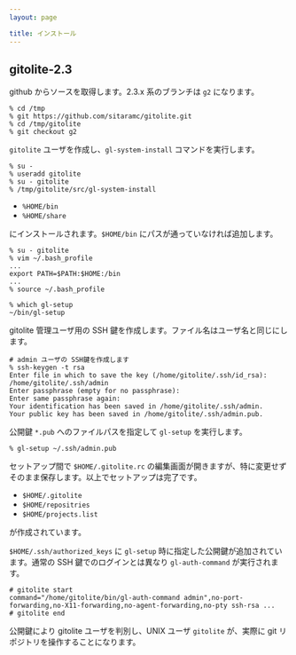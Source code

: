 ```yaml
---
layout: page

title: インストール
---
```


## gitolite-2.3

github からソースを取得します。2.3.x 系のブランチは `g2` になります。

    % cd /tmp
    % git https://github.com/sitaramc/gitolite.git
    % cd /tmp/gitolite
    % git checkout g2

`gitolite` ユーザを作成し、`gl-system-install` コマンドを実行します。

    % su - 
    % useradd gitolite
    % su - gitolite 
    % /tmp/gitolite/src/gl-system-install

 * `%HOME/bin`
 * `%HOME/share`

にインストールされます。`$HOME/bin` にパスが通っていなければ追加します。

    % su - gitolite 
    % vim ~/.bash_profile
    ...
    export PATH=$PATH:$HOME:/bin
    ...
    % source ~/.bash_profile

    % which gl-setup 
    ~/bin/gl-setup 

gitolite 管理ユーザ用の SSH 鍵を作成します。ファイル名はユーザ名と同じにします。

    # admin ユーザの SSH鍵を作成します 
    % ssh-keygen -t rsa
    Enter file in which to save the key (/home/gitolite/.ssh/id_rsa): /home/gitolite/.ssh/admin
    Enter passphrase (empty for no passphrase):
    Enter same passphrase again:
    Your identification has been saved in /home/gitolite/.ssh/admin.
    Your public key has been saved in /home/gitolite/.ssh/admin.pub.

公開鍵 `*.pub` へのファイルパスを指定して `gl-setup` を実行します。

    % gl-setup ~/.ssh/admin.pub

セットアップ間で `$HOME/.gitolite.rc` の編集画面が開きますが、特に変更せずそのまま保存します。以上でセットアップは完了です。

* `$HOME/.gitolite`
* `$HOME/repositries`
* `$HOME/projects.list`

が作成されています。

`$HOME/.ssh/authorized_keys` に `gl-setup` 時に指定した公開鍵が追加されています。通常の SSH 鍵でのログインとは異なり `gl-auth-command` が実行されます。

    # gitolite start
    command="/home/gitolite/bin/gl-auth-command admin",no-port-forwarding,no-X11-forwarding,no-agent-forwarding,no-pty ssh-rsa ... 
    # gitolite end

公開鍵により gitolite ユーザを判別し、UNIX ユーザ `gitolite` が、実際に git リポジトリを操作することになります。

